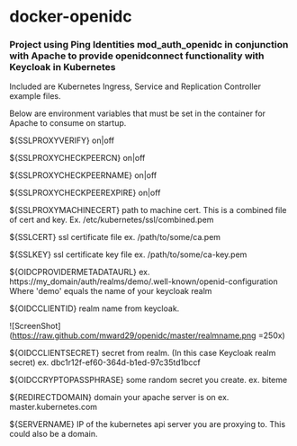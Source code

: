 # docker-openidc

### Project using Ping Identities mod_auth_openidc in conjunction with Apache to provide openidconnect functionality with Keycloak in Kubernetes

Included are Kubernetes Ingress, Service and Replication Controller example files.

Below are environment variables that must be set in the container for Apache to consume on startup.

${SSLPROXYVERIFY} on|off

${SSLPROXYCHECKPEERCN} on|off

${SSLPROXYCHECKPEERNAME} on|off

${SSLPROXYCHECKPEEREXPIRE} on|off

${SSLPROXYMACHINECERT} path to machine cert. This is a combined file of cert and key. Ex. /etc/kubernetes/ssl/combined.pem

${SSLCERT} ssl certificate file ex. /path/to/some/ca.pem

${SSLKEY} ssl certificate key file ex. /path/to/some/ca-key.pem

${OIDCPROVIDERMETADATAURL} ex. https://my_domain/auth/realms/demo/.well-known/openid-configuration
  Where 'demo' equals the name of your keycloak realm

${OIDCCLIENTID} realm name from keycloak.

![ScreenShot](https://raw.github.com/mward29/openidc/master/realmname.png =250x)

${OIDCCLIENTSECRET} secret from realm. (In this case Keycloak realm secret) ex. dbc1r12f-ef60-364d-b1ed-97c35td1bccf

${OIDCCRYPTOPASSPHRASE} some random secret you create. ex. biteme

${REDIRECTDOMAIN} domain your apache server is on ex. master.kubernetes.com

${SERVERNAME} IP of the kubernetes api server you are proxying to. This could also be a domain.
